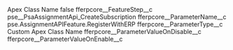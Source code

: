 <?xml version="1.0" encoding="UTF-8"?>
<CustomMetadata xmlns="http://soap.sforce.com/2006/04/metadata" xmlns:xsi="http://www.w3.org/2001/XMLSchema-instance" xmlns:xsd="http://www.w3.org/2001/XMLSchema">
    <label>Apex Class Name</label>
    <protected>false</protected>
    <values>
        <field>fferpcore__FeatureStep__c</field>
        <value xsi:type="xsd:string">pse__PsaAssignmentApi_CreateSubscription</value>
    </values>
    <values>
        <field>fferpcore__ParameterName__c</field>
        <value xsi:type="xsd:string">pse.AssignmentAPIFeature.RegisterWithERP</value>
    </values>
    <values>
        <field>fferpcore__ParameterType__c</field>
        <value xsi:type="xsd:string">Custom Apex Class Name</value>
    </values>
    <values>
        <field>fferpcore__ParameterValueOnDisable__c</field>
        <value xsi:nil="true"/>
    </values>
    <values>
        <field>fferpcore__ParameterValueOnEnable__c</field>
        <value xsi:nil="true"/>
    </values>
</CustomMetadata>
